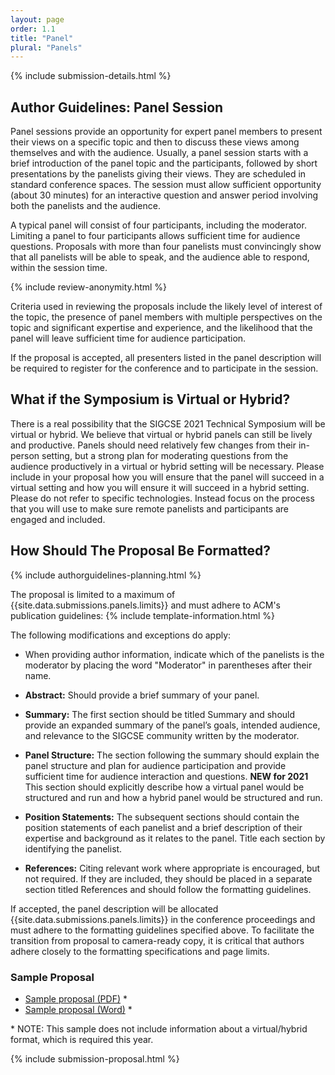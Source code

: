 ```yaml
---
layout: page
order: 1.1
title: "Panel"
plural: "Panels"
---
```


{% include submission-details.html %}

## Author Guidelines: Panel Session

Panel sessions provide an opportunity for expert panel members to present their views on a specific topic and then to discuss these views among themselves and with the audience. Usually, a panel session starts with a brief introduction of the panel topic and the participants, followed by short presentations by the panelists giving their views. They are scheduled in standard conference spaces. The session must allow sufficient opportunity (about 30 minutes) for an interactive question and answer period involving both the panelists and the audience.

A typical panel will consist of four participants, including the moderator. Limiting a panel to four participants allows sufficient time for audience questions. Proposals with more than four panelists must convincingly show that all panelists will be able to speak, and the audience able to respond, within the session time.


{% include review-anonymity.html %}

Criteria used in reviewing the proposals include the likely level of interest of the topic, the presence of panel members with multiple perspectives on the topic and significant expertise and experience, and the likelihood that the panel will leave sufficient time for audience participation.

If the proposal is accepted, all presenters listed in the panel description will be required to register for the conference and to participate in the session.

## What if the Symposium is Virtual or Hybrid?

There is a real possibility that the SIGCSE 2021 Technical Symposium will be virtual or hybrid.  We believe that virtual or hybrid panels can still be lively and productive.  Panels should need relatively few changes from their in-person setting, but a strong plan for moderating questions from the audience productively in a virtual or hybrid setting will be necessary.  Please include in your proposal how you will ensure that the panel will succeed in a virtual setting and how you will ensure it will succeed in a hybrid setting.  Please do not refer to specific technologies.  Instead focus on the process that you will use to make sure remote panelists and participants are engaged and included.


## How Should The Proposal Be Formatted?
{% include authorguidelines-planning.html %}

The proposal is limited to a maximum of {{site.data.submissions.panels.limits}} and must adhere to ACM's publication guidelines:
{% include template-information.html %}

The following modifications and exceptions do apply:

-   When providing author information, indicate which of the panelists
    is the moderator by placing the word "Moderator" in parentheses
    after their name.

-   **Abstract:** Should provide a brief summary of your panel.

- 	**Summary:** The first section should be titled Summary and should provide an expanded summary of the panel’s goals,  intended audience, and relevance to the SIGCSE community written by the moderator.

-	**Panel Structure:** The section following the summary should explain the panel structure and plan for audience participation and provide sufficient time for audience interaction and questions. **NEW for 2021** This section should explicitly describe how a virtual panel would be structured and run and how a hybrid panel would be structured and run.

-	**Position Statements:** The subsequent sections should contain the position statements of each panelist and a brief description of their expertise and background as it relates to the panel. Title each section by identifying the panelist.

-	**References:** Citing relevant work where appropriate is encouraged, but not required. If they are included, they should be placed in a separate section titled References and should follow the formatting guidelines.

If accepted, the panel description will be allocated
{{site.data.submissions.panels.limits}}  in the conference proceedings
and must adhere to the formatting guidelines specified above. To
facilitate the transition from proposal to camera-ready copy, it is
critical that authors adhere closely to the formatting specifications
and page limits.

### Sample Proposal

* [Sample proposal (PDF)](../docs/sigcse-sample-panel.pdf) *
* [Sample proposal (Word)](../docs/sigcse-sample-panel.docx) *

\* NOTE: This sample does not include information about a virtual/hybrid format, which is required this year.

{% include submission-proposal.html %}

